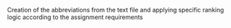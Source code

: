 Creation of the abbreviations from the text file and applying specific ranking logic according to the assignment requirements
